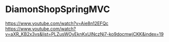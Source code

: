 # DiamonShopSpringMVC
https://www.youtube.com/watch?v=Aie8n12EFQc
https://www.youtube.com/watch?v=aXR_KB2x3vs&list=PLZusWOyEknKxUlNczNj7-ko9docmwjCKK&index=19
